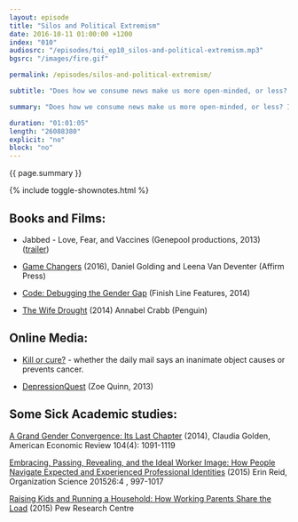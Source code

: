 ```yaml
---
layout: episode
title: "Silos and Political Extremism"
date: 2016-10-11 01:00:00 +1200
index: "010"
audiosrc: "/episodes/toi_ep10_silos-and-political-extremism.mp3"
bgsrc: "/images/fire.gif"

permalink: /episodes/silos-and-political-extremism/

subtitle: "Does how we consume news make us more open-minded, or less? Is political extremism on the rise internationally? How do we tackle extremist views? Is it even worth tackling at all? This episode was a fascinating discussion on the intersection of media and politics, we hope you enjoy it as much as we did."

summary: "Does how we consume news make us more open-minded, or less? Is political extremism on the rise internationally? How do we tackle extremist views? Is it even worth tackling at all? This episode was a fascinating discussion on the intersection of media and politics, we hope you enjoy it as much as we did."

duration: "01:01:05"
length: "26088380"
explicit: "no"
block: "no" 
---
```

<section class="summary" markdown="1">

{{ page.summary }}

</section>

{% include toggle-shownotes.html %}

<section id="shownotes" class="hidden" markdown="1">

## Books and Films:

- Jabbed - Love, Fear, and Vaccines (Genepool productions, 2013) ([trailer](http://www.genepoolproductions.com/jabbed-love-fear-vacines/))

- [Game Changers](http://affirmpress.com.au/publishing/game-changers/) (2016), Daniel Golding and Leena Van Deventer (Affirm Press)

- [Code: Debugging the Gender Gap](http://www.codedocumentary.com/) (Finish Line Features, 2014)

- [The Wife Drought](https://penguin.com.au/books/the-wife-drought-9780857984289) (2014) Annabel Crabb (Penguin)



## Online Media:

- [Kill or cure?](http://kill-or-cure.herokuapp.com/) - whether the daily mail says an inanimate object causes or prevents cancer.

- [DepressionQuest](http://www.depressionquest.com/) (Zoe Quinn, 2013) 



## Some Sick Academic studies:

[A Grand Gender Convergence: Its Last Chapter](https://scholar.harvard.edu/files/goldin/files/goldin_aeapress_2014_1.pdf) (2014), Claudia Golden, American Economic Review 104(4): 1091-1119

[Embracing, Passing, Revealing, and the Ideal Worker Image: How People Navigate Expected and Experienced Professional Identities](http://pubsonline.informs.org/doi/abs/10.1287/orsc.2015.0975) (2015) Erin Reid, Organization Science 201526:4 , 997-1017 

[Raising Kids and Running a Household: How Working Parents Share the Load](http://www.pewsocialtrends.org/2015/11/04/raising-kids-and-running-a-household-how-working-parents-share-the-load/) (2015) Pew Research Centre

</section>
